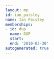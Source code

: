 ```yaml
---
layout: mp
id: ian_paisley
name: Ian Paisley
memberships:
- id: dup
  name: DUP
  start: 
  end: '2010-03-30'
autogenerated: true
---
```

